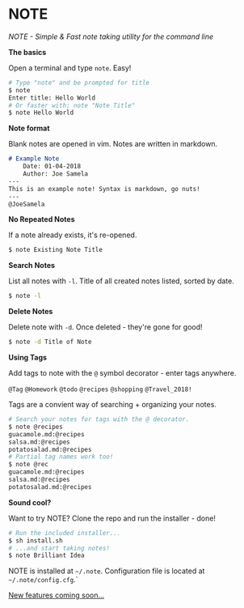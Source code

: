 # NOTE

*NOTE - Simple & Fast note taking utility for the command line*

**The basics**

Open a terminal and type `note`. Easy!
```bash
# Type "note" and be prompted for title
$ note
Enter title: Hello World
# Or faster with: note "Note Title"
$ note Hello World
```
**Note format**

Blank notes are opened in vim. Notes are written in markdown.
```markdown
# Example Note                                   
    Date: 01-04-2018                                               
    Author: Joe Samela                                        
---
This is an example note! Syntax is markdown, go nuts!
---
@JoeSamela
```

**No Repeated Notes**

If a note already exists, it's re-opened.
```bash
$ note Existing Note Title
```

**Search Notes**

List all notes with `-l`. Title of all created notes listed, sorted by date. 
```bash
$ note -l
```

**Delete Notes**

Delete note with `-d`. Once deleted - they're gone for good!
```bash
$ note -d Title of Note
```

**Using Tags**

Add tags to note with the `@` symbol decorator - enter tags anywhere.

`@Tag` `@Homework` `@todo` `@recipes` `@shopping` `@Travel_2018!`

Tags are a convient way of searching + organizing your notes. 
```bash
# Search your notes for tags with the @ decorator.
$ note @recipes
guacamole.md:@recipes
salsa.md:@recipes
potatosalad.md:@recipes
# Partial tag names work too!
$ note @rec
guacamole.md:@recipes
salsa.md:@recipes
potatosalad.md:@recipes
```

**Sound cool?**

Want to try NOTE? Clone the repo and run the installer - done!
```bash
# Run the included installer...
$ sh install.sh
# ...and start taking notes!
$ note Brilliant Idea
```
NOTE is installed at `~/.note`. Configuration file is located at `~/.note/config.cfg`.`

[New features coming soon...](https://github.com/JosephSamela/note/projects/1)
